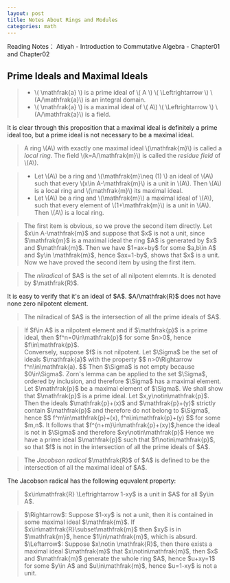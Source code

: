 ```yaml
---
layout: post
title: Notes About Rings and Modules 
categories: math
---
```

Reading Notes： Atiyah - Introduction to Commutative Algebra - Chapter01 and Chapter02

## Prime Ideals and Maximal Ideals

<blockquote class="proposition">
<ul>
<li>\( \mathfrak{a} \) is a prime ideal of \( A \) \( \Leftrightarrow \) \(A/\mathfrak{a}\) is an integral domain.</li>
<li>\( \mathfrak{a} \) is a maximal ideal of \( A\) \( \Leftrightarrow \) \(A/\mathfrak{a}\) is a field.</li>
</ul>
</blockquote>
It is clear through this proposition that a maximal ideal is definitely a prime ideal too, but a prime ideal is not necessary to be a maximal ideal.
<blockquote class="definition">
A ring \(A\) with exactly one maximal ideal \(\mathfrak{m}\) is called a <i>local ring</i>. The field \(k=A/\mathfrak{m}\) is called the <i>residue field</i> of \(A\). 
</blockquote>
<blockquote class="proposition">
<ul>
<li>Let \(A\) be a ring and \(\mathfrak{m}\neq (1) \) an ideal of \(A\) such that every \(x\in A-\mathfrak{m}\) is a unit in \(A\). Then \(A\) is a local ring and \(\mathfrak{m}\) its maximal ideal.</li> 
<li>Let \(A\) be a ring and \(\mathfrak{m}\) a maximal ideal of \(A\), such that every element of \(1+\mathfrak{m}\) is a unit in \(A\). Then \(A\) is a local ring.</li>
</ul>
</blockquote>
<blockquote class="proof">
The first item is obvious, so we prove the second item directly. Let $x\in A-\mathfrak{m}$ and suppose that $x$ is not a unit, since $\mathfrak{m}$ is a maximal ideal the ring $A$ is generated by $x$ and $\mathfrak{m}$. Then we have $1=ax+by$ for some $a,b\in A$ and $y\in \mathfrak{m}$, hence $ax=1-by$, shows that $x$ is a unit. Now we have proved the second item by using the first item.
</blockquote>
<blockquote class="definition">
The <i>nilradical</i> of $A$ is the set of all nilpotent elemnts. It is denoted by $\mathfrak{R}$.
</blockquote>
 It is easy to verify that it's an ideal of $A$. $A/\mathfrak{R}$ does not have none zero nilpotent element. 
<blockquote class="proposition">
The nilradical of $A$ is the intersection of all the prime ideals of $A$.
</blockquote>
<blockquote class="proof">
If $f\in A$ is a nilpotent element and if $\mathfrak{p}$ is a prime ideal, then $f^n=0\in\mathfrak{p}$ for some $n>0$, hence $f\in\mathfrak{p}$.<br/>
Conversely, suppose $f$ is not nilpotent. Let $\Sigma$ be the set of ideals $\mathfrak{a}$ with the property 
$$
n>0\Rightarrow f^n\in\mathfrak{a}.
$$
Then $\Sigma$ is not empty because $0\in\Sigma$. Zorn's lemma can be applied to the set $\Sigma$, ordered by inclusion, and therefore $\Sigma$ has a maximal element. Let $\mathfrak{p}$ be a maximal element of $\Sigma$. We shall show that  $\mathfrak{p}$ is a prime ideal. Let $x,y\notin\mathfrak{p}$. Then the ideals $\mathfrak{p}+(x)$ and $\mathfrak{p}+(y)$ strictly contain $\mathfrak{p}$ and therefore do not belong to $\Sigma$, hence
$$
f^m\in\mathfrak{p}+(x), f^n\in\mathfrak{p}+(y)
$$ 
for some $m,n$. It follows that $f^{n+m}\in\mathfrak{p}+(xy)$,hence  the ideal is not in $\Sigma$ and therefore $xy\notin\mathfrak{p}$ Hence we have a prime ideal $\mathfrak{p}$ such that $f\notin\mathfrak{p}$, so that $f$ is not in the intersection of all the prime ideals of $A$.
</blockquote>
<blockquote class="definition">
The <i>Jacobson radical</i> $\mathfrak{R}$ of $A$ is defined to be the intersection of all the maximal ideal of $A$.
</blockquote>
The Jacobson radical has the following equvalent property:
<blockquote class="proposition">
$x\in\mathfrak{R} \Leftrightarrow 1-xy$ is a unit in $A$ for all $y\in A$.
</blockquote>
<blockquote class="proof">
$\Rightarrow$: Suppose $1-xy$ is not a unit, then it is contained in some maximal ideal $\mathfrak{m}$. If $x\in\mathfrak{R}\subset\mathfrak{m}$ then $xy$ is in $\mathfrak{m}$, hence $1\in\mathfrak{m}$, which is absurd.<br />
$\Leftarrow$: Suppose $x\notin \mathfrak{R}$, then there exists a maximal ideal $\mathfrak{m}$ that $x\notin\mathfrak{m}$, then $x$ and $\mathfrak{m}$ generate the whole ring $A$, hence $u+xy=1$ for some $y\in A$ and $u\in\mathfrak{m}$, hence $u=1-xy$ is not a unit. 
</blockquote>